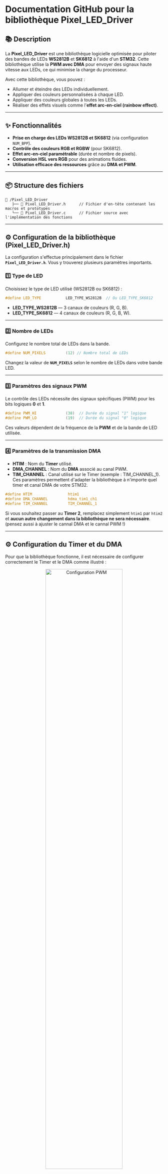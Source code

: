 # **Documentation GitHub pour la bibliothèque Pixel_LED_Driver**

## 📚 **Description**
La **Pixel_LED_Driver** est une bibliothèque logicielle optimisée pour piloter des bandes de LEDs **WS2812B** et **SK6812** à l'aide d'un **STM32**. Cette bibliothèque utilise la **PWM avec DMA** pour envoyer des signaux haute vitesse aux LEDs, ce qui minimise la charge du processeur.  

Avec cette bibliothèque, vous pouvez :  
- Allumer et éteindre des LEDs individuellement.  
- Appliquer des couleurs personnalisées à chaque LED.  
- Appliquer des couleurs globales à toutes les LEDs.  
- Réaliser des effets visuels comme l'**effet arc-en-ciel (rainbow effect)**.  

---

## ✨ **Fonctionnalités**
- **Prise en charge des LEDs WS2812B et SK6812** (via configuration `NUM_BPP`).  
- **Contrôle des couleurs RGB et RGBW** (pour SK6812).  
- **Effet arc-en-ciel paramétrable** (durée et nombre de pixels).  
- **Conversion HSL vers RGB** pour des animations fluides.  
- **Utilisation efficace des ressources** grâce au **DMA et PWM**.  

---

## 📦 **Structure des fichiers**
```
📂 /Pixel_LED_Driver
   ├── 📄 Pixel_LED_Driver.h      // Fichier d'en-tête contenant les macros et prototypes
   └── 📄 Pixel_LED_Driver.c      // Fichier source avec l'implémentation des fonctions
```

---

## ⚙️ **Configuration de la bibliothèque (Pixel_LED_Driver.h)**
La configuration s'effectue principalement dans le fichier **`Pixel_LED_Driver.h`**. Vous y trouverez plusieurs paramètres importants.

### **1️⃣ Type de LED**
Choisissez le type de LED utilisé (WS2812B ou SK6812) :  
```c
#define LED_TYPE           LED_TYPE_WS2812B  // Ou LED_TYPE_SK6812
```
- **LED_TYPE_WS2812B** — 3 canaux de couleurs (R, G, B).  
- **LED_TYPE_SK6812** — 4 canaux de couleurs (R, G, B, W).  

---

### **2️⃣ Nombre de LEDs**
Configurez le nombre total de LEDs dans la bande.  
```c
#define NUM_PIXELS         (12) // Nombre total de LEDs
```
Changez la valeur de **`NUM_PIXELS`** selon le nombre de LEDs dans votre bande LED.

---

### **3️⃣ Paramètres des signaux PWM**
Le contrôle des LEDs nécessite des signaux spécifiques (PWM) pour les bits logiques **0** et **1**.  
```c
#define PWM_HI             (38)  // Durée du signal "1" logique
#define PWM_LO             (19)  // Durée du signal "0" logique
```
Ces valeurs dépendent de la fréquence de la **PWM** et de la bande de LED utilisée.  

---

### **4️⃣ Paramètres de la transmission DMA**
- **HTIM** : Nom du **Timer** utilisé.  
- **DMA_CHANNEL** : Nom du **DMA** associé au canal PWM.  
- **TIM_CHANNEL** : Canal utilisé sur le Timer (exemple : TIM_CHANNEL_1).  
Ces paramètres permettent d'adapter la bibliothèque à n'importe quel timer et canal DMA de votre STM32.  
```c
#define HTIM                htim1
#define DMA_CHANNEL         hdma_tim1_ch1
#define TIM_CHANNEL         TIM_CHANNEL_1
```
Si vous souhaitez passer au **Timer 2**, remplacez simplement `htim1` par `htim2` et **aucun autre changement dans la bibliothèque ne sera nécessaire**.
(pensez aussi à ajuster le cannal DMA et le cannal PWM !)

---

## ⚙️ **Configuration du Timer et du DMA**
Pour que la bibliothèque fonctionne, il est nécessaire de configurer correctement le Timer et le DMA comme illustré :  

<p align="center">
  <img src="./img/Config_pwm.png" alt="Configuration PWM" width="70%">
</p>

<p align="center">
  <img src="./img/Config_dma.png" alt="Configuration DMA" width="70%">
</p>

---

## 🚀 **Utilisation des fonctions**
### **1️⃣ led_set_RGB**
> Définit la couleur d'une LED via ses composantes **Rouge, Vert, Bleu** (RVB).  
```c
led_set_RGB(0, 255, 0, 0); // Allume la première LED en rouge
```

### **2️⃣ led_set_all_RGB**
> Applique la même couleur **RVB** à toutes les LEDs.  
```c
led_set_all_RGB(0, 255, 0); // Toutes les LEDs sont vertes
```

### **3️⃣ led_render**
> Met à jour toutes les LEDs avec les couleurs actuelles.  
```c
led_render();
```

### **4️⃣ rainbow_effect**
> Affiche un **effet arc-en-ciel** dynamique sur la bande de LEDs.  
```c
rainbow_effect(10, 12, 15); // Effet arc-en-ciel pendant 10s sur 12 LEDs
```

---

## 🎨 **Effet Arc-en-Ciel (Rainbow)**
L'effet **rainbow_effect()** permet d'afficher un dégradé de couleurs sur les LEDs.  
### Paramètres :
| **Paramètre**       | **Description**              |
|---------------------|-----------------------------|
| `duration_seconds`  | Durée totale de l'effet en secondes |
| `num_pixels`        | Nombre de LEDs sur la bande  |
| `number_color_per_led` | Décalage des couleurs sur chaque LED |

**Exemple** :  
```c
rainbow_effect(10, 12, 10); // 10 secondes d'effet rainbow sur 12 LEDs avec 10 couleurs 
```

---

## 🔧 **Exemple d'utilisation complet**
```c
#include "Pixel_LED_Driver.h"

int main(void) {
    HAL_Init();
    SystemClock_Config();
    MX_TIM1_Init();
    HAL_TIM_PWM_Start(&htim1, TIM_CHANNEL_1);

    // Initialisation des LEDs
    led_set_all_RGB(0, 0, 0); // Éteint toutes les LEDs
    led_render();

    // Affiche l'effet arc-en-ciel
    rainbow_effect(10, 12, 15);

    while (1) {
        // Boucle principale
    }
}
```

---

## ⚠️ **Dépannage**
| **Problème**         | **Cause possible**            | **Solution**                   |
|---------------------|---------------------------------|----------------------------------|
| Les LEDs ne s'allument pas | Mauvaise configuration du timer | Vérifiez le prescaler, period et PWM |
| Les couleurs ne sont pas correctes | Mauvaise configuration des bits PWM | Vérifiez **PWM_HI** et **PWM_LO** |
| La première LED ne réagit pas | Buffer mal aligné | Augmentez la longueur du buffer de **+1** |
| L'effet arc-en-ciel ne défile pas | Mauvais calcul de HSL | Vérifiez le décalage de la teinte |

---

## **Rendu**

<p align="center">
  <img src="./img/led1.jpg" alt="Configuration PWM" width="70%">
</p>

<p align="center">
  <img src="./img/led2.jpg" alt="Configuration DMA" width="70%">
</p>
